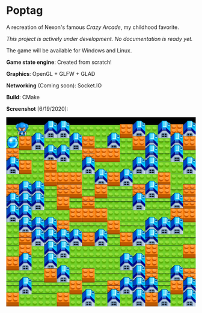 # Poptag

A recreation of Nexon's famous *Crazy Arcade*, my childhood favorite.

*This project is actively under development. No documentation is ready yet.*

The game will be available for Windows and Linux.

**Game state engine**: Created from scratch!

**Graphics**: OpenGL + GLFW + GLAD

**Networking** (Coming soon): Socket.IO

**Build**: CMake

**Screenshot** [6/19/2020]:

![Screenshot](teaser.jpg)
